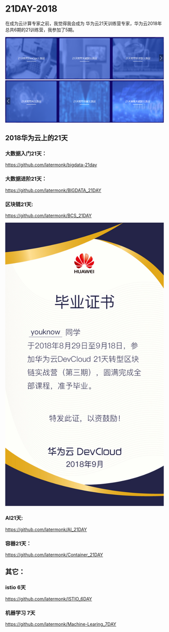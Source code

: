 # 21DAY-2018   

在成为云计算专家之前，我觉得我会成为 华为云21天训练营专家，华为云2018年总共6期的21训练营，我参加了5期。

![](https://raw.githubusercontent.com/latermonk/21DAY-2018/master/images/01.png)
![](https://raw.githubusercontent.com/latermonk/21DAY-2018/master/images/02.png)



##  2018华为云上的21天   

###  大数据入门21天：
https://github.com/latermonk/bigdata-21day


###  大数据进阶21天：
https://github.com/latermonk/BIGDATA_21DAY


###  区块链21天:   
https://github.com/latermonk/BCS_21DAY 

![](https://raw.githubusercontent.com/latermonk/21DAY-2018/master/images/BCS_21day.jpg)


### AI21天:    
https://github.com/latermonk/AI_21DAY   


### 容器21天：   
https://github.com/latermonk/Container_21DAY   



## 其它：
###  istio 6天
https://github.com/latermonk/ISTIO_6DAY

###  机器学习 7天
https://github.com/latermonk/Machine-Learing_7DAY
